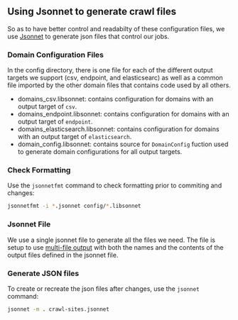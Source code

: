 ## Using Jsonnet to generate crawl files
So as to have better control and readabilty of these configuration files, we use [Jsonnet](https://jsonnet.org/) to generate json files that control our jobs.

### Domain Configuration Files
In the config directory, there is one file for each of the different output targets we support (csv, endpoint, and elasticsearc) as well as a common file imported by the other domain files that contains code used by all others.

- domains_csv.libsonnet: contains configuration for domains with an output target of `csv`.
- domains_endpoint.libsonnet: contains configuration for domains with an output target of `endpoint`.
- domains_elasticsearch.libsonnet: contains configuration for domains with an output target of `elasticsearch`.
- domain_config.libsonnet: contains source for `DomainConfig` fuction used to generate domain configurations for all output targets.

### Check Formatting
Use the `jsonnetfmt` command to check formatting prior to commiting and changes:
```bash
jsonnetfmt -i *.jsonnet config/*.libsonnet
```

### Jsonnet File
We use a single jsonnet file to generate all the files we need.  The file is setup to use [multi-file output](https://jsonnet.org/learning/getting_started.html#multi) with both the names and the contents of the output files defined in the jsonnet file.

### Generate JSON files
To create or recreate the json files after changes, use the `jsonnet` command:
```bash
jsonnet -m . crawl-sites.jsonnet
```
